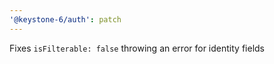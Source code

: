```yaml
---
'@keystone-6/auth': patch
---
```


Fixes `isFilterable: false` throwing an error for identity fields

